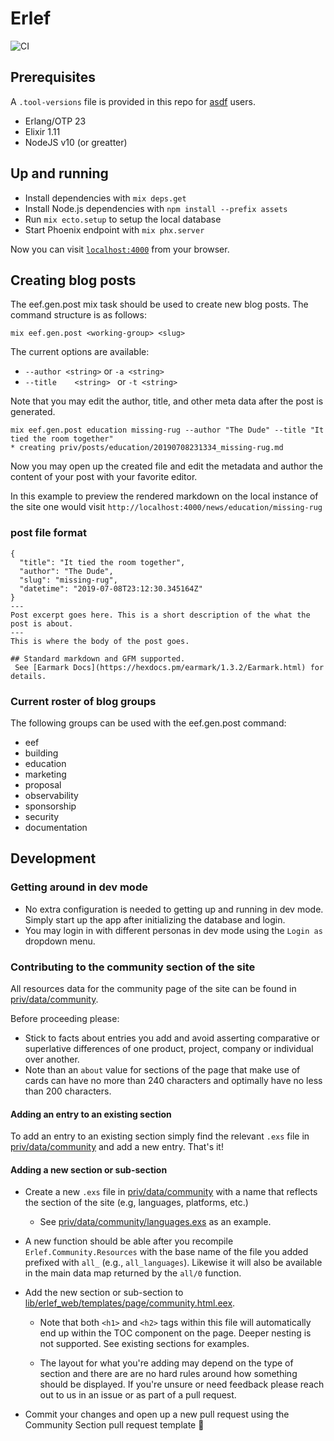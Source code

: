 # Erlef

![CI](https://github.com/erlef/website/workflows/CI/badge.svg)

## Prerequisites

 A `.tool-versions` file is provided in this repo for [asdf](https://asdf-vm.com/) users.

 - Erlang/OTP 23
 - Elixir 1.11
 - NodeJS v10 (or greatter)

## Up and running

  * Install dependencies with `mix deps.get`
  * Install Node.js dependencies with `npm install --prefix assets`
  * Run `mix ecto.setup` to setup the local database
  * Start Phoenix endpoint with `mix phx.server`

Now you can visit [`localhost:4000`](http://localhost:4000) from your browser.

## Creating blog posts

The eef.gen.post mix task should be used to create new blog posts. The command structure is as follows:

`mix eef.gen.post <working-group> <slug>`

The current options are available:

- `--author <string>` or  `-a <string>`
- `--title    <string> ` or `-t <string>`

Note that you may edit the author, title, and other meta data after the post is generated.

```shell
mix eef.gen.post education missing-rug --author "The Dude" --title "It tied the room together"
* creating priv/posts/education/20190708231334_missing-rug.md
```
Now you may open up the created file and edit the metadata and author the content of your post with your favorite editor.

In this example to preview the rendered markdown on the local instance of the site one would visit
`http://localhost:4000/news/education/missing-rug`

### post file format

```
{
  "title": "It tied the room together",
  "author": "The Dude",
  "slug": "missing-rug",
  "datetime": "2019-07-08T23:12:30.345164Z"
}
---
Post excerpt goes here. This is a short description of the what the post is about.
---
This is where the body of the post goes.

## Standard markdown and GFM supported.
 See [Earmark Docs](https://hexdocs.pm/earmark/1.3.2/Earmark.html) for details.

```

### Current roster of blog groups

 The following groups can be used with the eef.gen.post command:

 - eef
 - building
 - education
 - marketing
 - proposal
 - observability
 - sponsorship
 - security
 - documentation

## Development

### Getting around in dev mode
- No extra configuration is needed to getting up and running in dev mode. Simply start up the app after
  initializing the database and login. 
- You may login in with different personas in dev mode using the `Login as` dropdown menu. 

### Contributing to the community section of the site

All resources data for the community page of the site can be found in [priv/data/community](priv/data/community).

Before proceeding please:

   -  Stick to facts about entries you add and avoid asserting comparative or superlative differences of one product, 
      project, company or individual over another.
   -  Note than an `about` value for sections of the page that make use of cards can have no more than 240 characters and
      optimally have no less than 200 characters.

#### Adding an entry to an existing section

  To add an entry to an existing section simply find the relevant `.exs` file in  [priv/data/community](priv/data/community) and add a new entry. That's it!

#### Adding a new section or sub-section 

  - Create a new `.exs` file in [priv/data/community](priv/data/community) with a name that reflects the section of the site (e.g, languages, platforms, etc.) 
    
    - See [priv/data/community/languages.exs](priv/data/community/languages.exs) as an example. 

  - A new function should be able after you recompile `Erlef.Community.Resources` with the base name of the file you added prefixed with `all_` (e.g., `all_languages`). Likewise it will also be available in the main data map returned by the `all/0` function.

  - Add the new section or sub-section
    to [lib/erlef_web/templates/page/community.html.eex](lib/erlef_web/templates/page/community.html.eex).
    
    - Note that both `<h1>` and `<h2>` tags within this file will automatically end up within the TOC component on the 
      page. Deeper nesting is not supported. See existing sections for examples.

    - The layout for what you're adding may depend on the type of section and there are are no hard rules around how
      something should be displayed. If you're unsure or need feedback please reach out to us in an issue or as 
      part of a pull request.

  - Commit your changes and open up a new pull request using the Community Section pull request template 🎉
